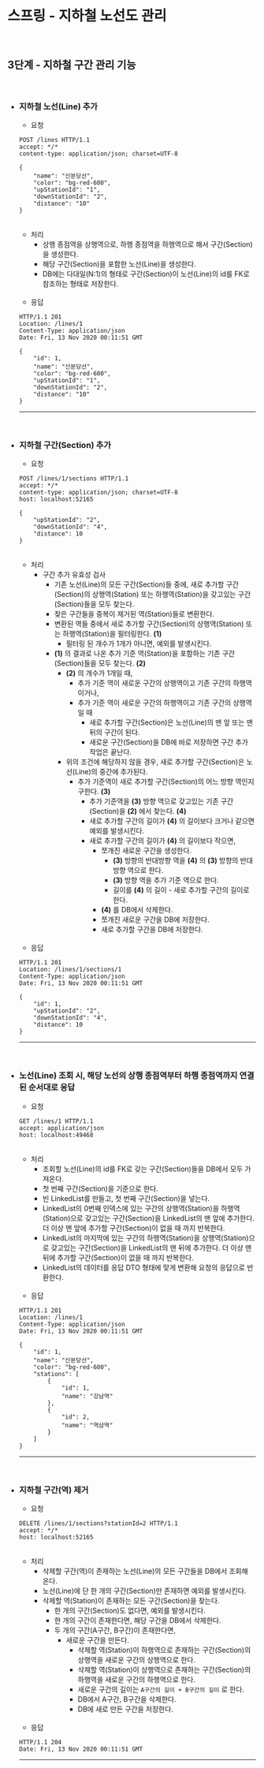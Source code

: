 <br>

# 스프링 - 지하철 노선도 관리

<br>

## 3단계 - 지하철 구간 관리 기능

<br>

- ### 지하철 노선(Line) 추가

  - 요청
  ```http
  POST /lines HTTP/1.1
  accept: */*
  content-type: application/json; charset=UTF-8
  
  {
      "name": "신분당선",
      "color": "bg-red-600",
      "upStationId": "1",
      "downStationId": "2",
      "distance": "10"
  }
  ```
  <br>
  
  - 처리
      - 상행 종점역을 상행역으로, 하행 종점역을 하행역으로 해서 구간(Section)을 생성한다.
      - 해당 구간(Section)을 포함한 노선(Line)을 생성한다.
      - DB에는 다대일(N:1)의 형태로 구간(Section)이 노선(Line)의 id를 FK로 참조하는 형태로 저장한다.
  
  <br>
  
  - 응답
  ```http
  HTTP/1.1 201 
  Location: /lines/1
  Content-Type: application/json
  Date: Fri, 13 Nov 2020 00:11:51 GMT
  
  {
      "id": 1,
      "name": "신분당선",
      "color": "bg-red-600",
      "upStationId": "1",
      "downStationId": "2",
      "distance": "10"
  }
  ```
  - - -
  <br>

- ### 지하철 구간(Section) 추가

  - 요청
  ```http
  POST /lines/1/sections HTTP/1.1
  accept: */*
  content-type: application/json; charset=UTF-8
  host: localhost:52165
  
  {
      "upStationId": "2",
      "downStationId": "4",
      "distance": 10
  }
  ```
  <br>
  
  - 처리
      - 구간 추가 유효성 검사
          - 기존 노선(Line)의 모든 구간(Section)들 중에, 새로 추가할 구간(Section)의 상행역(Station) 또는 하행역(Station)을 갖고있는 구간(Section)들을 모두 찾는다.
          - 찾은 구간들을 중복이 제거된 역(Station)들로 변환한다.
          - 변환된 역들 중에서 새로 추가할 구간(Section)의 상행역(Station) 또는 하행역(Station)을 필터링한다. __(1)__
              - 필터링 된 개수가 1개가 아니면, 예외를 발생시킨다.
          - __(1)__ 의 결과로 나온 추가 기준 역(Station)을 포함하는 기존 구간(Section)들을 모두 찾는다. __(2)__
              - __(2)__ 의 개수가 1개일 때,
                  - 추가 기준 역이 새로운 구간의 상행역이고 기존 구간의 하행역 이거나,
                  - 추가 기준 역이 새로운 구간의 하행역이고 기존 구간의 상행역 일 때
                      - 새로 추가할 구간(Section)은 노선(Line)의 맨 앞 또는 맨 뒤의 구간이 된다.
                      - 새로운 구간(Section)을 DB에 바로 저장하면 구간 추가 작업은 끝난다.
              - 위의 조건에 해당하지 않을 경우, 새로 추가할 구간(Section)은 노선(Line)의 중간에 추가된다.
                  - 추가 기준역이 새로 추가할 구간(Section)의 어느 방향 역인지 구한다. __(3)__
                      - 추가 기준역을 __(3)__ 방향 역으로 갖고있는 기존 구간(Section)을 __(2)__ 에서 찾는다. __(4)__
                      - 새로 추가할 구간의 길이가 __(4)__ 의 길이보다 크거나 같으면 예외를 발생시킨다.
                      - 새로 추가할 구간의 길이가 __(4)__ 의 길이보다 작으면,
                          - 쪼개진 새로운 구간을 생성한다.
                              - __(3)__ 방향의  반대방향 역을 __(4)__ 의 __(3)__ 방향의 반대방향 역으로 한다.
                              - __(3)__  방향 역을 추가 기준 역으로 한다.
                              - 길이를 __(4)__ 의 길이 - 새로 추가할 구간의 길이로 한다.
                          - __(4)__ 를 DB에서 삭제한다.
                          - 쪼개진 새로운 구간을 DB에 저장한다.
                          - 새로 추가할 구간을 DB에 저장한다.
  
  <br>
  
  - 응답
  ```http
  HTTP/1.1 201 
  Location: /lines/1/sections/1
  Content-Type: application/json
  Date: Fri, 13 Nov 2020 00:11:51 GMT
  
  {
      "id": 1,
      "upStationId": "2",
      "downStationId": "4",
      "distance": 10
  }
  ```
  - - -
  <br>

- ### 노선(Line) 조회 시, 해당 노선의 상행 종점역부터 하행 종점역까지 연결된 순서대로 응답

  - 요청
  ```http
  GET /lines/1 HTTP/1.1
  accept: application/json
  host: localhost:49468
  ```
  <br>
  
  - 처리
      - 조회할 노선(Line)의 id를 FK로 갖는 구간(Section)들을 DB에서 모두 가져온다.
      - 첫 번째 구간(Section)을 기준으로 한다.
      - 빈 LinkedList를 만들고, 첫 번째 구간(Section)을 넣는다.
      - LinkedList의 0번째 인덱스에 있는 구간의 상행역(Station)을 하행역(Station)으로 갖고있는 구간(Section)을 LinkedList의 맨 앞에 추가한다. 더 이상 맨 앞에 추가할 구간(Section)이 없을 때 까지 반복한다.
      - LinkedList의 마지막에 있는 구간의 하행역(Station)을 상행역(Station)으로 갖고있는 구간(Section)을 LinkedList의 맨 뒤에 추가한다. 더 이상 맨 뒤에 추가할 구간(Section)이 없을 때 까지 반복한다.
      - LinkedList의 데이터를 응답 DTO 형태에 맞게 변환해 요청의 응답으로 반환한다.
  
  <br>
  
  - 응답
  ```http
  HTTP/1.1 201 
  Location: /lines/1
  Content-Type: application/json
  Date: Fri, 13 Nov 2020 00:11:51 GMT
  
  {
      "id": 1,
      "name": "신분당선",
      "color": "bg-red-600",
      "stations": [
          {
              "id": 1,
              "name": "강남역"
          },
          {
              "id": 2,
              "name": "역삼역"
          }
      ]
  }
  ```
  - - -
  <br>

- ### 지하철 구간(역) 제거

  - 요청
  ```http
  DELETE /lines/1/sections?stationId=2 HTTP/1.1
  accept: */*
  host: localhost:52165
  ```
  <br>
  
  - 처리
      - 삭제할 구간(역)이 존재하는 노선(Line)의 모든 구간들을 DB에서 조회해 온다.
      - 노선(Line)에 단 한 개의 구간(Section)만 존재하면 예외를 발생시킨다.
      - 삭제할 역(Station)이 존재하는 모든 구간(Section)을 찾는다.
          - 한 개의 구간(Section)도 없다면, 예외를 발생시킨다.
          - 한 개의 구간이 존재한다면, 해당 구간을 DB에서 삭제한다.
          - 두 개의 구간(A구간, B구간)이 존재한다면,
              - 새로운 구간을 만든다.
                  - 삭제할 역(Station)이 하행역으로 존재하는 구간(Section)의 상행역을 새로운 구간의 상행역으로 한다.
                  - 삭제할 역(Station)이 상행역으로 존재하는 구간(Section)의 하행역을 새로운 구간의 하행역으로 한다.
                  - 새로운 구간의 길이는 `A구간의 길이 + B구간의 길이` 로 한다.
                  - DB에서 A구간, B구간을 삭제한다.
                  - DB에 새로 만든 구간을 저장한다.
  
  <br>
  
  - 응답
  ```http
  HTTP/1.1 204 
  Date: Fri, 13 Nov 2020 00:11:51 GMT
  ```
  - - -
  <br>